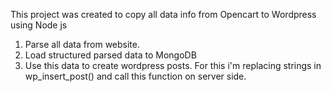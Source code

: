 This project was created to copy all data info from Opencart to Wordpress using Node js

1) Parse all data from website.
2) Load structured parsed data to MongoDB
3) Use this data to create wordpress posts. For this i'm replacing strings in wp_insert_post() and call this function on server side.
